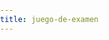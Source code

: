```yaml
---
title: juego-de-examen
---
```

<html>
    <head>
        <title>PIXI Concentration</title>
        <style>
            body {
                margin: 0;
                padding: 0;
            }
        </style>
        <script src="pixi.dev.js"></script>
    </head>
    <body>
        <script>
            // first tile picked up by the player
            var firstTile=null;
            // second tile picked up by the player
            var secondTile=null;
            // can the player pick up a tile?
            var canPick=true;
            // create an new instance of a pixi stage with a grey background
            var stage = new PIXI.Stage(0x888888);
            // create a renderer instance width=640 height=480
            var renderer = PIXI.autoDetectRenderer(640,480);
            // importing a texture atlas created with texturepacker
            var tileAtlas = ["images.json"];
            // create a new loader
            var loader = new PIXI.AssetLoader(tileAtlas);
            // create an empty container
            var gameContainer = new PIXI.DisplayObjectContainer();
            // add the container to the stage
            stage.addChild(gameContainer);
            // add the renderer view element to the DOM
            document.body.appendChild(renderer.view);
            // use callback
            loader.onComplete = onTilesLoaded
            //begin load
            loader.load();  
            function onTilesLoaded(){
                // choose 24 random tile images
                var chosenTiles=new Array();
                while(chosenTiles.length<16){ //origin 48
                    var candidate=Math.floor(Math.random()*12); // 24
                    if(chosenTiles.indexOf(candidate)==-1){
                        chosenTiles.push(candidate,candidate)
                    }           
                }
                // shuffle the chosen tiles
                for(i=0;i<32;i++){ // origin 96
                    var from = Math.floor(Math.random()*16); //origin 48
                    var to = Math.floor(Math.random()*16);  //origin 48
                    var tmp = chosenTiles[from];
                    chosenTiles[from]=chosenTiles[to];
                    chosenTiles[to]=tmp;
                }
                // place down tiles
                for(i=0;i<4;i++){ //8
                    for(j=0;j<4;j++){ //6
                        // new sprite
                        var tile = PIXI.Sprite.fromFrame(chosenTiles[i*4+j]);
                        // buttonmode+interactive = acts like a button
                        tile.buttonMode=true;
                        tile.interactive = true;
                        // is the tile selected?
                        tile.isSelected=false;
                        // set a tile value
                        tile.theVal=chosenTiles[i*6+j]
                        // place the tile
                        tile.position.x = 7+i*80;
                        tile.position.y = 7+  j*80;
                        // paint tile black
                        tile.tint = 0x000000;    // fondo de cada cubo
                        // set it a bit transparent (it will look grey)
                        tile.alpha=0.5;
                        // add the tile
                        gameContainer.addChild(tile);
                        // mouse-touch listener
                        tile.mousedown = tile.touchstart = function(data){
                            // can I pick a tile?
                            if(canPick) {
                                 // is the tile already selected?
                                if(!this.isSelected){
                                    // set the tile to selected
                                    this.isSelected = true;
                                    // show the tile
                                    this.tint = 0xffffff;
                                    this.alpha = 1;
                                    // is it the first tile we uncover?
                                    if(firstTile==null){
                                        firstTile=this
                                    }
                                    // this is the second tile
                                    else{
                                        secondTile=this
                                        // can't pick anymore
                                        canPick=false;
                                        // did we pick the same tiles?
                                        if(firstTile.theVal==secondTile.theVal){
                                            // wait a second then remove the tiles and make the player able to pick again
                                            setTimeout(function(){
                                                gameContainer.removeChild(firstTile);
                                                gameContainer.removeChild(secondTile);
                                                firstTile=null;
                                                secondTile=null;
                                                canPick=true;
                                            },1000);
                                        }
                                        // we picked different tiles
                                        else{
                                            // wait a second then cover the tiles and make the player able to pick again
                                            setTimeout(function(){
                                                var score =score+20;
                                                firstTile.isSelected=false;
                                                secondTile.isSelected=false;
                                                firstTile.tint = 0x000000;
                                                secondTile.tint = 0x000000;
                                                firstTile.alpha=0.5;
                                                secondTile.alpha=0.5;
                                                firstTile=null;
                                                secondTile=null;
                                                canPick=true    ;

                                                
                                            },1000);
                                            //const sound = PIXI.sound.Sound.from('resources/boing.mp3');
                                            sound.play();
                                        }
                                    }   
                                }
                            }
                        }
                    }
                } 
                requestAnimFrame(animate);
            }
            function animate() {
                requestAnimFrame(animate);
                renderer.render(stage);
            }
        </script>
    </body>
</html>